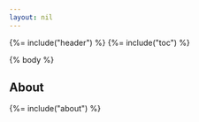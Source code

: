 ```yaml
---
layout: nil
---
```


{%= include("header") %}
{%= include("toc") %}

{% body %}

## About
{%= include("about") %}
